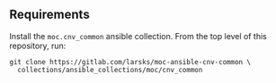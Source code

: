## Requirements

Install the `moc.cnv_common` ansible collection. From the top level of this
repository, run:

```
git clone https://gitlab.com/larsks/moc-ansible-cnv-common \
  collections/ansible_collections/moc/cnv_common
```
